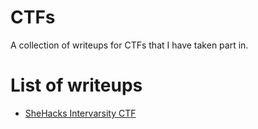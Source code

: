 # CTFs
A collection of writeups for CTFs that I have taken part in.
# List of writeups
- [SheHacks Intervarsity CTF](/SIC)
